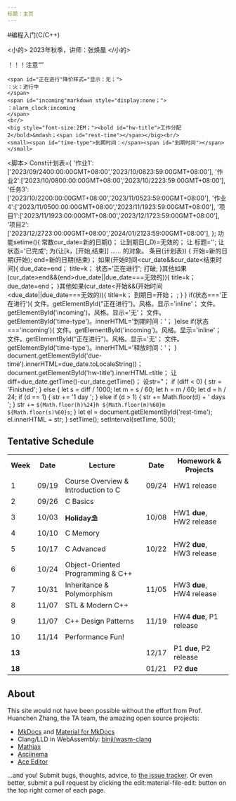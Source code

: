 ```yaml
---
标题：主页
---
```


#编程入门(C/C++)

<小的>
2023年秋季，讲师：张焕晨
</小的>

！！！注意“”

    <span id="正在进行"降价样式="显示：无；">
    ：火：进行中
    </span>
    <span id="incoming"markdown style="display:none；">
    ：alarm_clock:incoming
    </span>
    <br/>
    <big style="font-size:2EM；"><bold id="hw-title">工作分配2</bold>&mdash；<span id="rest-time"></span></big><br/>
    <small><span id="time-type">到期时间：</span><span id="到期时间"></span></small>

<脚本>
Const计划表={
'作业1':['2023/09/2400:00:00GMT+08:00','2023/10/0823:59:00GMT+08:00'],
'作业2':['2023/10/0800:00:00GMT+08:00','2023/10/2223:59:00GMT+08:00'],
'任务3':['2023/10/2200:00:00GMT+08:00','2023/11/0523:59:00GMT+08:00'],
'作业4':['2023/11/0500:00:00GMT+08:00','2023/11/1923:59:00GMT+08:00'],
'项目1':['2023/11/1923:00:00GMT+08:00','2023/12/1723:59:00GMT+08:00'],
'项目2':['2023/12/2723:00:00GMT+08:00','2024/01/2123:59:00GMT+08:00'],
};
功能setime(){
常数cur_date=新的日期()；
让到期日(_D)=无效的；
让 标题='';
让 状态='已完成';
为(让[k，[开始,结束]] …… 的对象。 条目(计划表)) {
开始=新的日期(开始);
end=新的日期(结束)；
如果(开始时间<cur_date&&cur_date<结束时间){
due_date=end；
title=k；
状态='正在进行';
打破;
}其他如果(cur_date>end&&(end>due_date||due_date===无效的)){
title=k；
due_date=end；
}其他如果(cur_date<开始&&(开始时间<due_date||due_date===无效的)){
title=k；
到期日=开始；
;
}
}
if(状态==='正在进行'){
文件。getElementById(“正在进行”)。风格。显示='inline'；
文件。getElementById('incoming')。风格。显示='无'；
文件。getElementById('time-type')。innerHTML='到期时间：'；
}else if(状态==='incoming'){
文件。getElementById('incoming')。风格。显示='inline'；
文件。getElementById(“正在进行”)。风格。显示='无'；
文件。getElementById('time-type')。innerHTML='释放时间：'；
}
document.getElementById('due-time').innerHTML=due_date.toLocaleString()；
document.getElementById('hw-title').innerHTML=title；
让diff=due_date.getTime()-cur_date.getTime()；
设str="；
            if (diff < 0) {
                str = 'Finished';
            } else {
                let s = diff / 1000;
                let m = s / 60;
                let h = m / 60;
                let d = h / 24;
                if (d == 1) {
                    str += '1 day ';
                } else if (d > 1) {
                    str += Math.floor(d) + ' days ';
                }
                str += `${Math.floor(h)%24}h ${Math.floor(m)%60}m ${Math.floor(s)%60}s`;
            }
            let el = document.getElementById('rest-time');
            el.innerHTML = str;
        }
        setTime();
        setInterval(setTime, 500);
</script>

## Tentative Schedule

<table markdown>
<tbody markdown>
<tr>
<th>Week</th><th>Date</th><th>Lecture</th><th>Date</th><th>Homework & Projects</th>
</tr>
<tr markdown>
<td>1</td><td>09/19</td><td>Course Overview & Introduction to C</td><td><time datetime="2023-09-24">09/24</time></td><td markdown>HW1 release</td>
</tr>
<tr>
<td>2</td><td>09/26</td><td>C Basics</td><td></td><td></td>
</tr>
<tr>
<td>3</td><td>10/03</td><td><strong>Holiday⛱️</strong></td><td>10/08</td><td>HW1 <strong>due</strong>, HW2 release</td>
</tr>
<tr markdown>
<td>4</td><td>10/10</td><td>C Memory</td><td></td><td></td>
</tr>
<tr>
<td>5</td><td>10/17</td><td>C Advanced</td><td>10/22</td><td>HW2 <strong>due</strong>, HW3 release</td>
</tr>
<tr markdown>
<td>6</td><td>10/24</td><td>Object-Oriented Programming & C++</td><td></td><td></td>
</tr>
<tr>
<td>7</td><td>10/31</td><td>Inheritance & Polymorphism</td><td>11/05</td><td>HW3 <strong>due</strong>, HW4 release</td>
</tr>
<tr markdown>
<td>8</td><td>11/07</td><td>STL & Modern C++</td><td></td><td></td>
</tr>
<tr markdown>
<td>9</td><td>11/07</td><td>C++ Design Patterns</td><td>11/19</td><td>HW4 <strong>due</strong>, P1 release</td>
</tr>
<tr markdown>
<td>10</td><td>11/14</td><td>Performance Fun!</td><td></td><td></td>
</tr>
<tr markdown>
<td><strong>13</strong></td><td></td><td></td><td>12/17</td><td>P1 <strong>due</strong>, P2 release</td>
</tr>
<tr markdown>
<td><strong>18</strong></td><td></td><td></td><td>01/21</td><td markdown>P2 <strong>due</strong></td>
</tr>
</tbody>
</table>

## About

This site would not have been possible without the effort from Prof. Huanchen Zhang, the TA team, the amazing open source projects:

* [MkDocs](https://www.mkdocs.org/) and [Material for MkDocs](https://squidfunk.github.io/mkdocs-material/)
* Clang/LLD in WebAssembly: [binji/wasm-clang](https://github.com/binji/wasm-clang)
* [Mathjax](https://www.mathjax.org/)
* [Asciinema](https://asciinema.org/)
* [Ace Editor](https://ace.c9.io/)

...and you! Submit bugs, thoughts, advice, to [the issue tracker](https://github.com/Yao-class-cpp-studio/wiki/issues).
Or even better, submit a pull request by clicking the edit:material-file-edit: button on the top right corner of each page.
